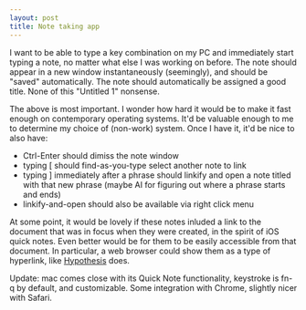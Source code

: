```yaml
---
layout: post
title: Note taking app
---
```

I want to be able to type a key combination on my PC and immediately start typing a note, no matter what else I was working on before. The note should appear in a new window instantaneously (seemingly), and should be "saved" automatically. The note should automatically be assigned a good title. None of this "Untitled 1" nonsense.

The above is most important. I wonder how hard it would be to make it fast enough on contemporary operating systems. It'd be valuable enough to me to determine my choice of (non-work) system. Once I have it, it'd be nice to also have:

* Ctrl-Enter should dimiss the note window
* typing [ should find-as-you-type select another note to link
* typing ] immediately after a phrase should linkify and open a note titled with that new phrase (maybe AI for figuring out where a phrase starts and ends)
* linkify-and-open should also be available via right click menu

At some point, it would be lovely if these notes inluded a link to the document that was in focus when they were created, in the spirit of iOS quick notes. Even better would be for them to be easily accessible from that document. In particular, a web browser could show them as a type of hyperlink, like [Hypothesis](http://hypothes.is) does.

Update: mac comes close with its Quick Note functionality, keystroke is fn-q by default, and customizable. Some integration with Chrome, slightly nicer with Safari. 